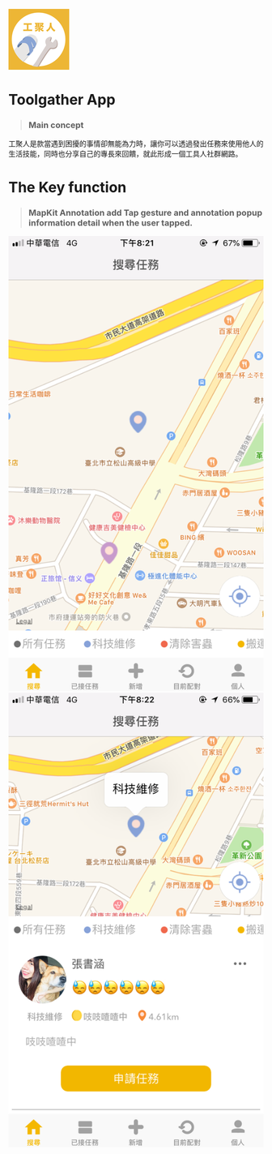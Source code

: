 ![image](https://github.com/SpockHsueh/ToolManTogether/blob/master/ToolManTogether/Assets.xcassets/AppIcon.appiconset/Icon-App-60x60%402x.png)
# Toolgather App

>### Main concept 
工聚人是款當遇到困擾的事情卻無能為力時，讓你可以透過發出任務來使用他人的生活技能，同時也分享自己的專長來回饋，就此形成一個工具人社群網路。

# The Key function

>### MapKit Annotation add Tap gesture and annotation popup information detail when the user tapped.
![image](https://github.com/SpockHsueh/ToolManTogether/blob/master/IMG_1.PNG) ![image](https://github.com/SpockHsueh/ToolManTogether/blob/master/IMG_2.PNG)



